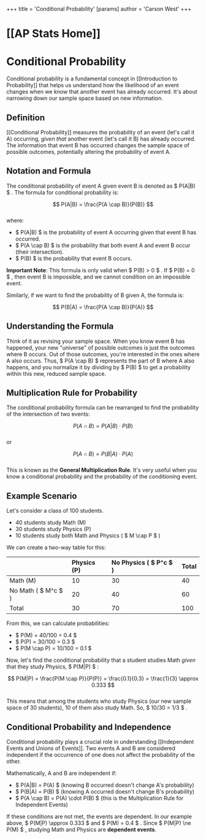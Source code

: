 +++
 title = 'Conditional Probability'
[params]
	author = 'Carson West'
+++
# [[AP Stats Home]]
# Conditional Probability

Conditional probability is a fundamental concept in [[Introduction to Probability]] that helps us understand how the likelihood of an event changes when we know that another event has already occurred. It's about narrowing down our sample space based on new information.

## Definition

[[Conditional Probability]] measures the probability of an event (let's call it A) occurring, *given that* another event (let's call it B) has already occurred. The information that event B has occurred changes the sample space of possible outcomes, potentially altering the probability of event A.

## Notation and Formula

The conditional probability of event A given event B is denoted as  $ P(A|B) $ .
The formula for conditional probability is:

 $$  P(A|B) = \frac{P(A \cap B)}{P(B)}
 $$  
where:
*    $ P(A|B) $  is the probability of event A occurring given that event B has occurred.
*    $ P(A \cap B) $  is the probability that both event A and event B occur (their intersection).
*    $ P(B) $  is the probability that event B occurs.

**Important Note**: This formula is only valid when  $ P(B) > 0 $ . If  $ P(B) = 0 $ , then event B is impossible, and we cannot condition on an impossible event.

Similarly, if we want to find the probability of B given A, the formula is:

 $$  P(B|A) = \frac{P(A \cap B)}{P(A)}
 $$  
## Understanding the Formula

Think of it as revising your sample space. When you know event B has happened, your new "universe" of possible outcomes is just the outcomes where B occurs. Out of those outcomes, you're interested in the ones where A also occurs. Thus,  $ P(A \cap B) $  represents the part of B where A also happens, and you normalize it by dividing by  $ P(B) $  to get a probability within this new, reduced sample space.

## Multiplication Rule for Probability

The conditional probability formula can be rearranged to find the probability of the intersection of two events:

 $$  P(A \cap B) = P(A|B) \cdot P(B)
 $$  
or

 $$  P(A \cap B) = P(B|A) \cdot P(A)
 $$  
This is known as the **General Multiplication Rule**. It's very useful when you know a conditional probability and the probability of the conditioning event.

## Example Scenario

Let's consider a class of 100 students.
*   40 students study Math (M)
*   30 students study Physics (P)
*   10 students study both Math and Physics ( $ M \cap P $ )

We can create a two-way table for this:

|           | Physics (P) | No Physics ( $ P^c $ ) | Total |
| :-------- | :---------- | :----------------- | :---- |
| Math (M)  | 10          | 30                 | 40    |
| No Math ( $ M^c $ ) | 20          | 40                 | 60    |
| Total     | 30          | 70                 | 100   |

From this, we can calculate probabilities:
*    $ P(M) = 40/100 = 0.4 $ 
*    $ P(P) = 30/100 = 0.3 $ 
*    $ P(M \cap P) = 10/100 = 0.1 $ 

Now, let's find the conditional probability that a student studies Math *given* that they study Physics,  $ P(M|P) $ :

 $$  P(M|P) = \frac{P(M \cap P)}{P(P)} = \frac{0.1}{0.3} = \frac{1}{3} \approx 0.333
 $$  
This means that among the students who study Physics (our new sample space of 30 students), 10 of them also study Math. So,  $ 10/30 = 1/3 $ .

## Conditional Probability and Independence

Conditional probability plays a crucial role in understanding [[Independent Events and Unions of Events]]. Two events A and B are considered independent if the occurrence of one does not affect the probability of the other.

Mathematically, A and B are independent if:
*    $ P(A|B) = P(A) $  (knowing B occurred doesn't change A's probability)
*    $ P(B|A) = P(B) $  (knowing A occurred doesn't change B's probability)
*    $ P(A \cap B) = P(A) \cdot P(B) $  (this is the Multiplication Rule for Independent Events)

If these conditions are not met, the events are dependent. In our example above,  $ P(M|P) \approx 0.333 $  and  $ P(M) = 0.4 $ . Since  $ P(M|P) \ne P(M) $ , studying Math and Physics are **dependent events**.